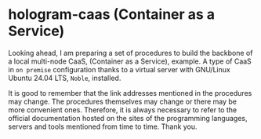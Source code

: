 # hologram-caas (Container as a Service)

Looking ahead, I am preparing a set of procedures to build the backbone of a local multi-node CaaS, (Container as a Service), example.
A type of CaaS in `on premise` configuration thanks to a virtual server with GNU/Linux Ubuntu 24.04 LTS, `Noble`, installed.

It is good to remember that the link addresses mentioned in the procedures may change.
The procedures themselves may change or there may be more convenient ones.
Therefore, it is always necessary to refer to the official documentation hosted on the sites of the programming languages, servers and tools mentioned from time to time.
Thank you.
